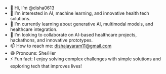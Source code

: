- 👋 Hi, I’m @disha0613  
- 👀 I’m interested in AI, machine learning, and innovative health tech solutions.  
- 🌱 I’m currently learning about generative AI, multimodal models, and healthcare integration.  
- 💞️ I’m looking to collaborate on AI-based healthcare projects, hackathons, and innovative prototypes.  
- 📫 How to reach me: dishajayaram11@gmail.com
- 😄 Pronouns: She/Her  
- ⚡ Fun fact: I enjoy solving complex challenges with simple solutions and exploring tech that improves lives!  

<!---
disha0613/disha0613 is a ✨ special ✨ repository because its `README.md` (this file) appears on your GitHub profile.
You can click the Preview link to take a look at your changes.
--->
